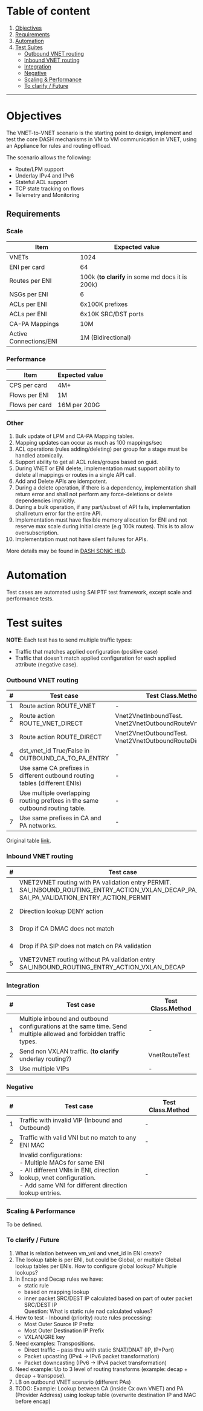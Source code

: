 # Table of content

1. [Objectives](#objectives)
2. [Requirements](#requirements)
3. [Automation](#automation)
4. [Test Suites](#test-suites)
    - [Outbound VNET routing](#outbound-vnet-routing)
    - [Inbound VNET routing](#inbound-vnet-routing)
    - [Integration](#integration)
    - [Negative](#negative)
    - [Scaling & Performance](#scaling--performance)
    - [To clarify / Future](#to-clarify--future)

---

# Objectives

The VNET-to-VNET scenario is the starting point to design, implement and test the core DASH mechanisms in VM to VM communication in VNET, using an Appliance for rules and routing offload.

The scenario allows the following:
- Route/LPM support
- Underlay IPv4 and IPv6
- Stateful ACL support
- TCP state tracking on flows
- Telemetry and Monitoring

## Requirements

### Scale
| Item |	Expected value
|---|---
| VNETs | 1024
| ENI per card | 64
| Routes per ENI | 100k (**to clarify** in some md docs it is 200k)
| NSGs per ENI | 6
| ACLs per ENI | 6x100K prefixes
| ACLs per ENI | 6x10K SRC/DST ports
| CA-PA Mappings | 10M
| Active Connections/ENI | 1M (Bidirectional)

### Performance
| Item |	Expected value
|---|---
| CPS per card | 4M+
| Flows per ENI | 1M
| Flows per card | 16M per 200G


### Other

1. Bulk update of LPM and CA-PA Mapping tables.
1. Mapping updates can occur as much as 100 mappings/sec
1. ACL operations (rules adding/deleting) per group for a stage must be handled atomically.
1. Support ability to get all ACL rules/groups based on guid.
1. During VNET or ENI delete, implementation must support ability to delete all mappings or routes in a single API call.
1. Add and Delete APIs are idempotent.
1. During a delete operation, if there is a dependency, implementation shall return error and shall not perform any force-deletions or delete dependencies implicitly.
1. During a bulk operation, if any part/subset of API fails, implementation shall return error for the entire API.
1. Implementation must have flexible memory allocation for ENI and not reserve max scale during initial create (e.g 100k routes). This is to allow oversubscription.
1. Implementation must not have silent failures for APIs.

More details may be found in [DASH SONiC HLD](https://github.com/Azure/DASH/blob/main/documentation/general/design/dash-sonic-hld.md#15-design-considerations).


# Automation

Test cases are automated using SAI PTF test framework, except scale and performance tests.

# Test suites

**NOTE**: Each test has to send multiple traffic types:
- Traffic that matches applied configuration (positive case)
- Traffic that doesn't match applied configuration for each applied attribute (negative case).

### **Outbound VNET routing**
| # | Test case | Test Class.Method
| --- | --- | ---
| 1 | Route action ROUTE_VNET | -
| 2 | Route action ROUTE_VNET_DIRECT | Vnet2VnetInboundTest.<br>Vnet2VnetOutboundRouteVnetDirectTest
| 3 | Route action ROUTE_DIRECT | Vnet2VnetOutboundTest.<br>Vnet2VnetOutboundRouteDirectTest
| 4 | dst_vnet_id True/False in OUTBOUND_CA_TO_PA_ENTRY | -
| 5 | Use same CA prefixes in different outbound routing tables (different ENIs) | -
| 6 | Use multiple overlapping routing prefixes in the same outbound routing table. | -
| 7 | Use same prefixes in CA and PA networks. | -

Original table [link](https://github.com/Azure/DASH/blob/main/documentation/general/design/sdn-features-packet-transforms.md#routing-routes-and-route-action).

### **Inbound VNET routing**

| # | Test case | Test Class.Method
| --- | --- | ---
| 1 | VNET2VNET routing with PA validation entry PERMIT.<br>SAI_INBOUND_ROUTING_ENTRY_ACTION_VXLAN_DECAP_PA_VALIDATE<br>SAI_PA_VALIDATION_ENTRY_ACTION_PERMIT| Vnet2VnetInboundTest.<br>vnet2VnetInboundPaValidatePermitTest
| 2 | Direction lookup DENY action | Vnet2VnetInboundTest.<br/>vnet2VnetInboundDenyVniTest
| 3 | Drop if CA DMAC does not match | Vnet2VnetInboundTest.<br/>vnet2VnetInboundInvalidEniMacTest
| 4 | Drop if PA SIP does not match on PA validation | Vnet2VnetInboundTest.<br/>vnet2VnetInboundInvalidPaSrcIpTest
| 5 | VNET2VNET routing without PA validation entry<br>SAI_INBOUND_ROUTING_ENTRY_ACTION_VXLAN_DECAP | -


### **Integration**

| # | Test case | Test Class.Method
| --- | --- | ---
| 1 |Multiple inbound and outbound configurations at the same time. Send multiple allowed and forbidden traffic types. | -
| 2 |Send non VXLAN traffic. (**to clarify** underlay routing?) | VnetRouteTest
| 3 |Use multiple VIPs | -

### **Negative**

| # | Test case | Test Class.Method
| --- | --- | ---
| 1 | Traffic with invalid VIP (Inbound and Outbound) | -
| 2 | Traffic with valid VNI but no match to any ENI MAC | -
| 3 | Invalid configurations:<br>- Multiple MACs for same ENI<br>- All different VNIs in ENI, direction lookup, vnet configuration.<br>- Add same VNI for different direction lookup entries. | -

### **Scaling & Performance**

To be defined.


### **To clarify / Future**

1. What is relation between vm_vni and vnet_id in ENI create?
1. The lookup table is per ENI, but could be Global, or multiple Global lookup tables per ENIs. How to configure global lookup? Multiple lookups?
1. In Encap and Decap rules we have:
    - static rule
    - based on mapping lookup
    - inner packet SRC/DEST IP calculated based on part of outer packet SRC/DEST IP<br>
Question: What is static rule nad calculated values?
1. How to test - Inbound (priority) route rules processing:
    - Most Outer Source IP Prefix
    - Most Outer Destination IP Prefix
    - VXLAN/GRE key
1. Need examples: Transpositions. 
    - Direct traffic – pass thru with static SNAT/DNAT (IP, IP+Port)
    - Packet upcasting (IPv4 -> IPv6 packet transformation)
    - Packet downcasting (IPv6 -> IPv4 packet transformation)
1. Need example: Up to 3 level of routing transforms (example: decap + decap + transpose).
1. LB on outbound VNET scenario (different PAs)
1. TODO: Example: Lookup between CA (inside Cx own VNET) and PA (Provider Address) using lookup table (overwrite destination IP and MAC before encap)